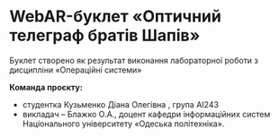 # WebAR-буклет «Оптичний телеграф братів Шапів»
Буклет створено як результат виконання лабораторної роботи з дисципліни «Операційні системи» 

**Команда проєкту:** 
- студентка Кузьменко Діана Олегівна , група АІ243
- викладач – Блажко О.А., доцент кафедри інформаційних систем Національного університету «Одеська політехніка».



